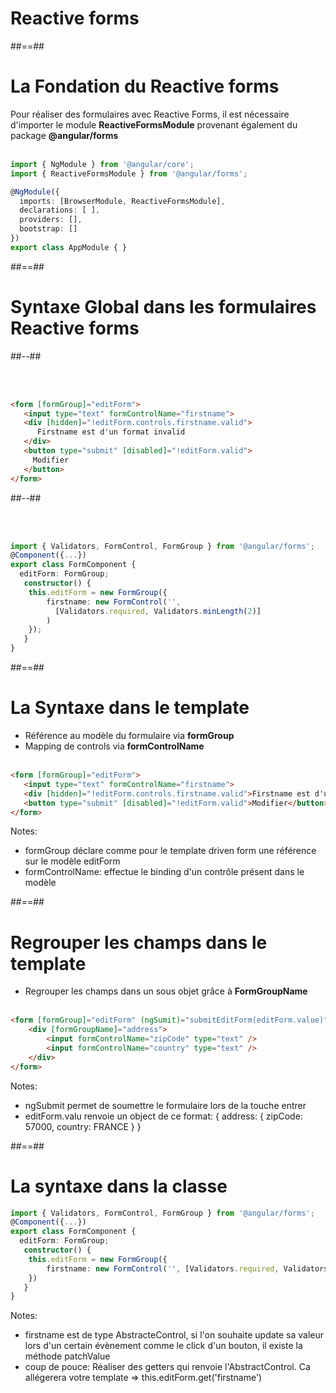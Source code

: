 <!-- .slide: class="transition-bg-grey-1 underline" -->
# Reactive forms

##==##

<!-- .slide: class="with-code inconsolata" -->
# La Fondation du Reactive forms
Pour réaliser des formulaires avec Reactive Forms, il est nécessaire d'importer le module <b>ReactiveFormsModule</b> provenant également du package <b>@angular/forms</b>
<br><br>

```typescript
import { NgModule } from '@angular/core';
import { ReactiveFormsModule } from '@angular/forms';

@NgModule({
  imports: [BrowserModule, ReactiveFormsModule],
  declarations: [ ],
  providers: [],
  bootstrap: []
})
export class AppModule { }
```
<!-- .element: class="big-code" -->

##==##

<!-- .slide: class="two-column-layout" -->
# Syntaxe Global dans les formulaires Reactive forms
##--##
<!-- .slide: class="with-code inconsolata" -->
<br><br>
```html
<form [formGroup]="editForm">
   <input type="text" formControlName="firstname">
   <div [hidden]="!editForm.controls.firstname.valid">
      Firstname est d'un format invalid
   </div> 
   <button type="submit" [disabled]="!editForm.valid">
     Modifier
   </button>
</form>
```
<!-- .element: class="big-code" -->

##--##
<!-- .slide: class="with-code inconsolata" -->
<br><br>

```typescript
import { Validators, FormControl, FormGroup } from '@angular/forms';
@Component({...})
export class FormComponent {
  editForm: FormGroup;
   constructor() {
    this.editForm = new FormGroup({
        firstname: new FormControl('', 
          [Validators.required, Validators.minLength(2)]
        )
    });
   }
}
```
<!-- .element: class="big-code" -->

##==##
<!-- .slide: class="with-code inconsolata" -->
# La Syntaxe dans le template

- Référence au modèle du formulaire via <b>formGroup</b>
- Mapping de controls via <b>formControlName</b><br><br>

```html
<form [formGroup]="editForm">
   <input type="text" formControlName="firstname">
   <div [hidden]="!editForm.controls.firstname.valid">Firstname est d'un format invalid</div> 
   <button type="submit" [disabled]="!editForm.valid">Modifier</button>
</form>
```
<!-- .element: class="big-code" -->
Notes:
- formGroup déclare comme pour le template driven form une référence sur le modèle editForm
- formControlName: effectue le binding d'un contrôle présent dans le modèle

##==##

<!-- .slide: class="with-code inconsolata" -->
# Regrouper les champs dans le template

- Regrouper les champs dans un sous objet grâce à <b>FormGroupName</b> <br><br>

```html
<form [formGroup]="editForm" (ngSumit)="submitEditForm(editForm.value)">
    <div [formGroupName]="address">
        <input formControlName="zipCode" type="text" />
        <input formControlName="country" type="text" />
    </div>
</form>
```
<!-- .element: class="big-code" -->
Notes:
- ngSubmit permet de soumettre le formulaire lors de la touche entrer
- editForm.valu renvoie un object de ce format: { address: { zipCode: 57000, country: FRANCE } }

##==##

<!-- .slide: class="with-code inconsolata" -->
# La syntaxe dans la classe

```typescript
import { Validators, FormControl, FormGroup } from '@angular/forms';
@Component({...})
export class FormComponent {
  editForm: FormGroup;
   constructor() {
    this.editForm = new FormGroup({
        firstname: new FormControl('', [Validators.required, Validators.minLength(2)])
    })
   }
}
```
<!-- .element: class="big-code" -->
Notes:
- firstname est de type AbstracteControl, si l'on souhaite update sa valeur lors d'un certain évènement comme le click d'un bouton, il existe la méthode patchValue
- coup de pouce: Réaliser des getters qui renvoie l'AbstractControl. Ca allégerera votre template => this.editForm.get('firstname')
